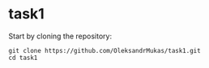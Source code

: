 # task1

Start by cloning the repository:
```
git clone https://github.com/OleksandrMukas/task1.git
cd task1
```
